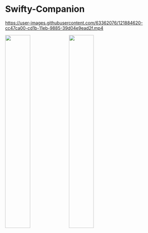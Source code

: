 # Swifty-Companion
https://user-images.githubusercontent.com/63362076/121884620-cc47ca00-cd1b-11eb-9885-39d04e9ead2f.mp4

<img src="https://user-images.githubusercontent.com/63362076/121884538-b934fa00-cd1b-11eb-839e-e01f708cfd83.png" width="40%">
<img src="https://user-images.githubusercontent.com/63362076/121884546-bafebd80-cd1b-11eb-9778-5582a7dc76e3.png" width="40%">
